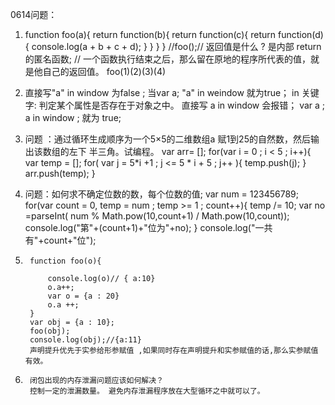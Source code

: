 0614问题：
1.  function foo(a){
            return function(b){
                  return function(c){
                        return function(d){
                              console.log(a + b + c + d);
                        }
                  }
            }
      }
      //foo();//  返回值是什么 ?  是内部 return 的匿名函数;
      // 一个函数执行结束之后，那么留在原地的程序所代表的值，就是他自己的返回值。
      foo(1)(2)(3)(4)

2.    直接写"a" in window 为false ; 当var a; "a" in weindow 就为true；
        in 关键字: 判定某个属性是否存在于对象之中。
     直接写 a in window 会报错； var a ; a in window ; 就为 true;
     
3.   问题 ：通过循环生成顺序为一个5×5的二维数组a 赋1到25的自然数，然后输出该数组的左下      半三角。试编程。
        var arr= [];
        for(var i = 0 ; i < 5 ; i++){
            var temp = [];
            for( var j = 5*i +1 ; j <= 5 * i + 5 ; j++ ){
                temp.push(j);
            }
            arr.push(temp);
        }

4.    问题：如何求不确定位数的数，每个位数的值;
        var num = 123456789;
        for(var count = 0, temp = num ; temp >= 1 ; count++){
            temp /= 10;
            var no =parseInt( num % Math.pow(10,count+1) / Math.pow(10,count));
            console.log("第"+(count+1)+"位为"+no);
        }
        console.log("一共有"+count+"位");

5.      function foo(o){
            
            console.log(o)// { a:10}
            o.a++;
            var o = {a : 20} 
            o.a ++;
        }
        var obj = {a : 10};
        foo(obj);
        console.log(obj);//{a:11}
        声明提升优先于实参给形参赋值 ,如果同时存在声明提升和实参赋值的话,那么实参赋值有效。

6.      闭包出现的内存泄漏问题应该如何解决？
        控制一定的泄漏数量。 避免内存泄漏程序放在大型循环之中就可以了。